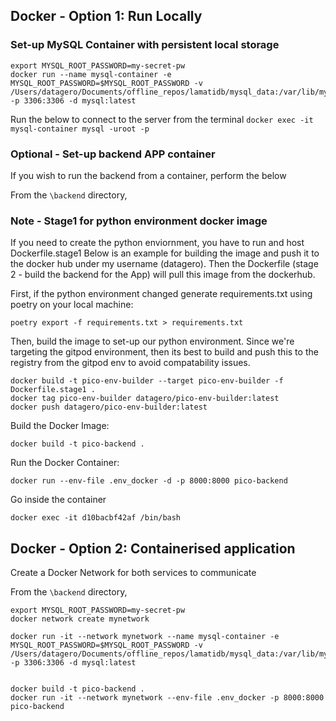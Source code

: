 
## Docker - Option 1: Run Locally

### Set-up MySQL Container with persistent local storage
```
export MYSQL_ROOT_PASSWORD=my-secret-pw
docker run --name mysql-container -e MYSQL_ROOT_PASSWORD=$MYSQL_ROOT_PASSWORD -v /Users/datagero/Documents/offline_repos/lamatidb/mysql_data:/var/lib/mysql -p 3306:3306 -d mysql:latest
```

Run the below to connect to the server from the terminal
`docker exec -it mysql-container mysql -uroot -p`


### Optional - Set-up backend APP container
If you wish to run the backend from a container, perform the below

From the `\backend` directory,

### Note - Stage1 for python environment docker image
If you need to create the python enviornment, you have to run and host Dockerfile.stage1
Below is an example for building the image and push it to the docker hub under my username (datagero).
Then the Dockerfile (stage 2 - build the backend for the App) will pull this image from the dockerhub.

First, if the python environment changed generate requirements.txt using poetry on your local machine:

`poetry export -f requirements.txt > requirements.txt`

Then, build the image to set-up our python environment. Since we're targeting the gitpod environment, then its best to build and push this to the registry from the gitpod env to avoid compatability issues.

```
docker build -t pico-env-builder --target pico-env-builder -f Dockerfile.stage1 .
docker tag pico-env-builder datagero/pico-env-builder:latest 
docker push datagero/pico-env-builder:latest
```

Build the Docker Image:

`docker build -t pico-backend .`

Run the Docker Container:

`docker run --env-file .env_docker -d -p 8000:8000 pico-backend`

Go inside the container

`docker exec -it d10bacbf42af /bin/bash`

## Docker - Option 2: Containerised application
Create a Docker Network for both services to communicate

From the `\backend` directory,


```
export MYSQL_ROOT_PASSWORD=my-secret-pw
docker network create mynetwork

docker run -it --network mynetwork --name mysql-container -e MYSQL_ROOT_PASSWORD=$MYSQL_ROOT_PASSWORD -v /Users/datagero/Documents/offline_repos/lamatidb/mysql_data:/var/lib/mysql -p 3306:3306 -d mysql:latest


docker build -t pico-backend .
docker run -it --network mynetwork --env-file .env_docker -p 8000:8000 pico-backend
```
